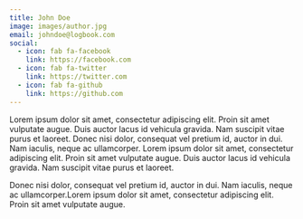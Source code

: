 ```yaml
---
title: John Doe
image: images/author.jpg
email: johndoe@logbook.com
social:
  - icon: fab fa-facebook
    link: https://facebook.com
  - icon: fab fa-twitter
    link: https://twitter.com
  - icon: fab fa-github
    link: https://github.com
---
```

Lorem ipsum dolor sit amet, consectetur adipiscing elit. Proin sit amet vulputate augue. Duis auctor lacus id vehicula gravida. Nam suscipit vitae purus et laoreet. Donec nisi dolor, consequat vel pretium id, auctor in dui. Nam iaculis, neque ac ullamcorper. Lorem ipsum dolor sit amet, consectetur adipiscing elit. Proin sit amet vulputate augue. Duis auctor lacus id vehicula gravida. Nam suscipit vitae purus et laoreet.

Donec nisi dolor, consequat vel pretium id, auctor in dui. Nam iaculis, neque ac ullamcorper.Lorem ipsum dolor sit amet, consectetur adipiscing elit. Proin sit amet vulputate augue. 